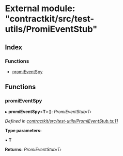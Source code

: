 # External module: "contractkit/src/test-utils/PromiEventStub"

## Index

### Functions

* [promiEventSpy](_contractkit_src_test_utils_promieventstub_.md#promieventspy)

## Functions

###  promiEventSpy

▸ **promiEventSpy**<**T**>(): *PromiEventStub‹T›*

*Defined in [contractkit/src/test-utils/PromiEventStub.ts:11](https://github.com/celo-org/celo-monorepo/blob/master/packages/contractkit/src/test-utils/PromiEventStub.ts#L11)*

**Type parameters:**

▪ **T**

**Returns:** *PromiEventStub‹T›*
